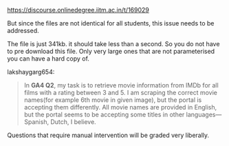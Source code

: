 https://discourse.onlinedegree.iitm.ac.in/t/169029

But since the files are not identical for all students, this issue needs to be addressed.</p>
</blockquote>
</aside>
<p>The file is just 341kb. it should take less than a second. So you do not have to pre download this file. Only very large ones that are not parameterised you can have a hard copy of.</p>
<aside class="quote group-ds-students" data-post="98" data-topic="169029" data-username="lakshaygarg654">
<div class="title">
<div class="quote-controls"></div>
 lakshaygarg654:</div>
<blockquote>
<p>In <strong>GA4 Q2</strong>, my task is to retrieve movie information from IMDb for all films with a rating between 3 and 5. I am scraping the correct movie names(for example 6th movie in given image), but the portal is accepting them differently. All movie names are provided in English, but the portal seems to be accepting some titles in other languages—Spanish, Dutch, I believe.</p>
</blockquote>
</aside>
<p>Questions that require manual intervention will be graded very liberally.